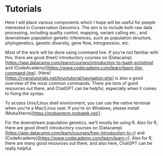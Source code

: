 # Tutorials

Here I will place various components which I hope will be useful for people interested in Conservation Genomics. The aim is to include both raw data processing, including quality control, mapping, variant calling etc., and downstream population genetic inferences, such as population structure, phylogenetics, genetic diversity, gene flow, introgression, etc. 

Most of the work will be done using command line. If you're not familiar with this, there are good (free!) introductory courses on (Datacamp)[https://app.datacamp.com/learn/courses/introduction-to-bash-scripting] and (CodeAcademy)[https://www.codecademy.com/learn/learn-the-command-line]. (Here)[https://ryanstutorials.net/linuxtutorial/navigation.php] is also a good overview of the most common commands. There are tons of good resources out there, and ChatGPT can be helpful, especially when it comes to fixing the syntax.

To access Unix/Linux shell environment, you can use the native terminal when you're a Mac/Linux user. If you're on Windows, please install (MobaXterm)[https://mobaxterm.mobatek.net/].

For the downstream population genetics, we'll mostly be using R. Also for R, there are good (free!) introductory courses on (Datacamp)[https://app.datacamp.com/learn/courses/free-introduction-to-r] and (CodeAcademy)[https://www.codecademy.com/learn/learn-r]. Also for R, there are many good resources out there, and also here, ChatGPT can be really helpful.
